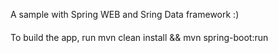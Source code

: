 A sample with Spring WEB and Sring Data framework :)

####
To build the app, run mvn clean install && mvn spring-boot:run
###
